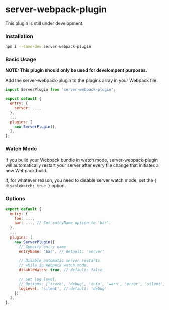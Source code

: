 # server-webpack-plugin

This plugin is still under development.

### Installation

```bash
npm i --save-dev server-webpack-plugin
```

### Basic Usage

**NOTE: This plugin should only be used for develompent purposes.**

Add the server-webpack-plugin to the plugins array in your Webpack file.

```javascript
import ServerPlugin from 'server-webpack-plugin';

export default {
  entry: {
    server: ...,
  },
  ...
  plugins: [
    new ServerPlugin(),
  ],
};
```

### Watch Mode

If you build your Webpack bundle in watch mode, server-webpack-plugin will automatically restart your server after every file change that initiates a new Webpack build.

If, for whatever reason, you need to disable server watch mode, set the `{ disableWatch: true }` option.

### Options

```javascript
export default {
  entry: {
    foo: ...,
    bar: ..., // Set entryName option to 'bar'.
  },
  ...
  plugins: [
    new ServerPlugin({
      // Specify entry name
      entryName: 'bar', // default: 'server'
      
      // Disable automatic server restarts
      // while in Webpack watch mode.
      disableWatch: true, // default: false
      
      // Set log level.
      // Options: ['trace', 'debug', 'info', 'warn', 'error', 'silent']
      logLevel: 'silent', // default: 'debug'
    }),
  ],
};
```

